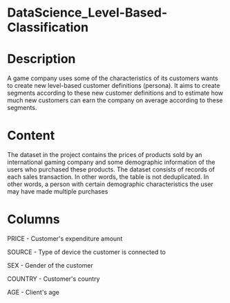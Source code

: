 # DataScience_Level-Based-Classification
# Description
A game company uses some of the characteristics of its customers wants to create new level-based customer definitions (persona).
It aims to create segments according to these new customer definitions and to estimate how much new customers can earn the
company on average according to these segments.
# Content
The dataset in the project contains the prices of products sold by an international gaming company and some demographic information of the users who purchased these products. The dataset consists of records of each sales transaction. In other words, the table is not deduplicated. In other words, a person with certain demographic characteristics the user may have made multiple purchases
# Columns
PRICE - Customer's expenditure amount

SOURCE - Type of device the customer is connected to

SEX - Gender of the customer

COUNTRY - Customer's country

AGE - Client's age
